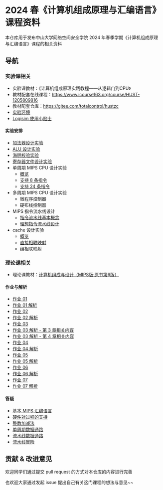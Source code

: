 # 2024 春《计算机组成原理与汇编语言》课程资料

本仓库用于发布中山大学网络空间安全学院 2024 年春季学期《计算机组成原理与汇编语言》课程的相关资料

## 导航

### 实验课相关

* 实验课教材：《计算机组成原理实践教程——从逻辑门到CPU》
* 教材配套在线课程：https://www.icourse163.org/course/HUST-1205809816
* 教材配套仓库：https://gitee.com/totalcontrol/hustzc
* [实验环境](./lab/env.md)
* [Logisim 使用小贴士](./lab/tips.md)

#### 实验安排

* [加法器设计实验](./lab/adder.md)
* [ALU 设计实验](./lab/arithmetic-logical-unit.md)
* [海明校验实验](./lab/hamming-code.md)
* [寄存器文件设计实验](./lab/register-file.md)
* 单周期 MIPS CPU 设计实验
  * [概览](./lab/single-cycle-cpu-overview.md)
  * [支持 8 条指令](./lab/8-instruction-cpu.md)
  * [支持 24 条指令](./lab/24-instruction-cpu.md)
* 多周期 MIPS CPU 设计实验
  * 微程序控制器
  * 硬布线控制器
* MIPS 指令流水线设计
  * [指令流水线基本概念](./lab/pipeline-overview.md)
  * [理想指令流水线设计](./lab/basic-pipeline.md)
* cache 设计实验
  * [概览](./lab/cache-overview.md)
  * [直接相联映射](./lab/direct-mapped-cache.md)
  * 组相联映射

### 理论课相关

* 理论课教材：[计算机组成与设计（MIPS版·原书第6版）](https://book.douban.com/subject/35998323/)

#### 作业与解析

* [作业 01](./homework/hw01.docx)
* [作业 01 解析](./answers/hw01-answer.md)
* [作业 02](./homework/hw02.md)
* [作业 02 解析](./answers/hw02-answer.md)
* [作业 03](./homework/hw03.md)
* [作业 03 解析 - 第 3 章相关内容](./answers/hw03-answer-ch03.md)
* [作业 03 解析 - 第 4 章相关内容](./answers/hw03-answer-ch04.md)
* [作业 04](./homework/hw04.md)
* [作业 04 解析](./answers/hw04-answer.md)
* [作业 05](./homework/hw05.md)
* [作业 05 解析](./answers/hw05-answer.md)
* [作业 06](./homework/hw06.md)
* [作业 06 解析](./answers/hw06-answer.md)
* [作业 07](./homework/hw07.md)
* [作业 07 解析](./answers/hw07-answer.md)

#### 答疑

* [基本 MIPS 汇编语言](./extra/第1次答疑/基本MIPS汇编语言.pdf)
* [硬件对过程的支持](./extra/第1次答疑/硬件对过程的支持.pdf)
* [整数加减法](./extra/第1次答疑/整数加减法.pdf)
* [单周期数据通路](./extra/第1次答疑/单周期数据通路.pdf)
* [流水线数据通路](./extra/第1次答疑/流水线数据通路.pdf)
* [流水线冒险](./extra/第1次答疑/流水线冒险.pdf)

## 贡献 & 改进意见

欢迎同学们通过提交 pull request 的方式对本仓库的内容进行完善

也欢迎大家通过发起 issue 提出自己有关这门课程的想法与意见~~
